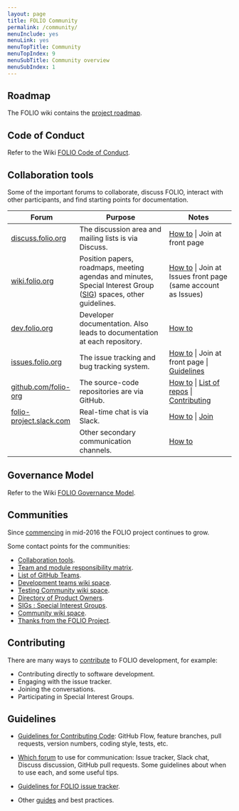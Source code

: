 ```yaml
---
layout: page
title: FOLIO Community
permalink: /community/
menuInclude: yes
menuLink: yes
menuTopTitle: Community
menuTopIndex: 9
menuSubTitle: Community overview
menuSubIndex: 1
---
```


## Roadmap

The FOLIO wiki contains the [project roadmap](/guides/#roadmap).

## Code of Conduct

Refer to the Wiki [FOLIO Code of Conduct](https://wiki.folio.org/display/COMMUNITY/FOLIO+Code+of+Conduct).

## Collaboration tools

Some of the important forums to collaborate, discuss FOLIO, interact with other participants, and find starting points for documentation.

<table>
  <thead>
    <tr>
      <th>Forum</th>
      <th width="40%">Purpose</th>
      <th>Notes</th>
    </tr>
  </thead>
  <tbody>
    <tr>
      <td> <a href="https://discuss.folio.org">discuss.folio.org</a> </td>
      <td> The discussion area and mailing lists is via Discuss. </td>
      <td>
        <a href="/guidelines/which-forum#discuss">How to</a> |
        Join at front page
      </td>
    </tr>
    <tr>
      <td> <a href="https://wiki.folio.org">wiki.folio.org</a> </td>
      <td>
        Position papers, roadmaps, meeting agendas and minutes, Special Interest Group
        (<a href="https://wiki.folio.org/display/PC/Special+Interest+Groups">SIG</a>) spaces,
        other guidelines.
      </td>
      <td>
        <a href="/guidelines/which-forum#wiki">How to</a> |
        Join at Issues front page (same account as Issues)
      </td>
    </tr>
    <tr>
      <td> <a href="/">dev.folio.org</a> </td>
      <td> Developer documentation. Also leads to documentation at each repository. </td>
      <td>
        <a href="https://github.com/folio-org/folio-org.github.io/blob/master/README.md">How to</a>
      </td>
    </tr>
    <tr>
      <td> <a href="https://issues.folio.org">issues.folio.org</a> </td>
      <td> The issue tracking and bug tracking system.
      </td>
      <td>
        <a href="/guidelines/which-forum#issue-tracker">How to</a> |
        Join at front page |
        <a href="/guidelines/issue-tracker/">Guidelines</a>
      </td>
    </tr>
    <tr>
      <td> <a href="https://github.com/folio-org">github.com/folio-org</a> </td>
      <td> The source-code repositories are via GitHub. </td>
      <td>
        <a href="/guidelines/which-forum#github">How to</a> |
        <a href="/source-code">List of repos</a> |
        <a href="/guidelines/contributing">Contributing</a>
      </td>
    </tr>
    <tr>
      <td> <a href="https://folio-project.slack.com">folio-project.slack.com</a> </td>
      <td> Real-time chat is via Slack. </td>
      <td>
        <a href="/guidelines/which-forum#slack">How to</a> |
        <a href="https://slack-invitation.folio.org">Join</a>
      </td>
    </tr>
    <tr>
      <td> </td>
      <td> Other secondary communication channels.</td>
      <td>
        <a href="/guidelines/which-forum#secondary">How to</a>
      </td>
    </tr>
  </tbody>
</table>

## Governance Model

Refer to the Wiki [FOLIO Governance Model](https://wiki.folio.org/display/COMMUNITY/FOLIO+Governance+Model).

## Communities

Since [commencing](/about/) in mid-2016 the FOLIO project continues to grow.

Some contact points for the communities:

* [Collaboration tools](#collaboration-tools).
* [Team and module responsibility matrix](https://wiki.folio.org/display/REL/Team+vs+module+responsibility+matrix).
* [List of GitHub Teams](https://github.com/orgs/folio-org/teams).
* [Development teams wiki space](https://wiki.folio.org/display/FOLIJET/).
* [Testing Community wiki space](https://wiki.folio.org/display/FTC/Folio+Testing+Community+Home).
* [Directory of Product Owners](https://wiki.folio.org/display/PO/Directory+of+Product+Owners+by+Area+of+Focus).
* [SIGs : Special Interest Groups](https://wiki.folio.org/display/PC/Special+Interest+Groups).
* [Community wiki space](https://wiki.folio.org/display/COMMUNITY/).
* [Thanks from the FOLIO Project](/about/thanks/).

## Contributing

There are many ways to [contribute](/guides/#community)
to FOLIO development, for example:

- Contributing directly to software development.
- Engaging with the issue tracker.
- Joining the conversations.
- Participating in Special Interest Groups.

## Guidelines

- [Guidelines for Contributing Code](/guidelines/contributing/):
  GitHub Flow, feature branches, pull requests, version numbers, coding style,
  tests, etc.

- [Which forum](/guidelines/which-forum/) to use for communication:
  Issue tracker, Slack chat, Discuss discussion, GitHub pull requests.
  Some guidelines about when to use each, and some useful tips.

- [Guidelines for FOLIO issue tracker](/guidelines/issue-tracker/).

- Other [guides](/guides/) and best practices.

